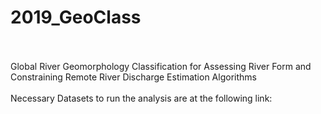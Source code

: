 # 2019_GeoClass
<br><br>
Global River Geomorphology Classification for Assessing River Form and Constraining Remote River Discharge Estimation Algorithms
<br><br>
Necessary Datasets to run the analysis are at the following link: 
